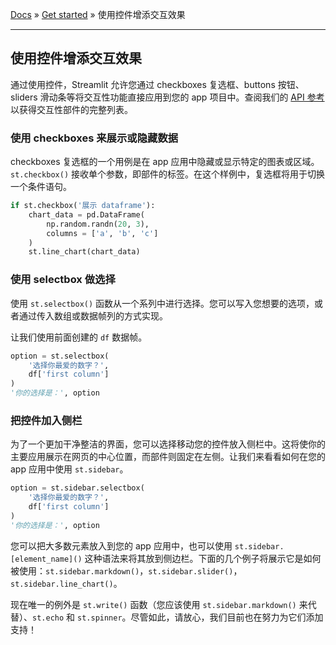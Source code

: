 [Docs](../README.md) » [Get started](../Get%20started) » 使用控件增添交互效果

---

## 使用控件增添交互效果

通过使用控件，Streamlit 允许您通过 checkboxes 复选框、buttons 按钮、sliders 滑动条等将交互性功能直接应用到您的 app 项目中。查阅我们的 [API 参考](https://docs.streamlit.io/api.html) 以获得交互性部件的完整列表。

### 使用 checkboxes 来展示或隐藏数据

checkboxes 复选框的一个用例是在 app 应用中隐藏或显示特定的图表或区域。`st.checkbox()` 接收单个参数，即部件的标签。在这个样例中，复选框将用于切换一个条件语句。

```python
if st.checkbox('展示 dataframe'):
    chart_data = pd.DataFrame(
        np.random.randn(20, 3),
        columns = ['a', 'b', 'c']
    )
    st.line_chart(chart_data)
```

### 使用 selectbox 做选择

使用 `st.selectbox()` 函数从一个系列中进行选择。您可以写入您想要的选项，或者通过传入数组或数据帧列的方式实现。

让我们使用前面创建的 `df` 数据帧。

```python
option = st.selectbox(
    '选择你最爱的数字？',
    df['first column']
)
'你的选择是：', option
```

### 把控件加入侧栏

为了一个更加干净整洁的界面，您可以选择移动您的控件放入侧栏中。这将使你的主要应用展示在网页的中心位置，而部件则固定在左侧。让我们来看看如何在您的 app 应用中使用 `st.sidebar`。

```python
option = st.sidebar.selectbox(
    '选择你最爱的数字？',
    df['first column']
)
'你的选择是：', option
```

您可以把大多数元素放入到您的 app 应用中，也可以使用 `st.sidebar.[element_name]()` 这种语法来将其放到侧边栏。下面的几个例子将展示它是如何被使用：`st.sidebar.markdown()`，`st.sidebar.slider()`，`st.sidebar.line_chart()`。

现在唯一的例外是 `st.write()` 函数（您应该使用 `st.sidebar.markdown()` 来代替）、`st.echo` 和 `st.spinner`。尽管如此，请放心，我们目前也在努力为它们添加支持！
